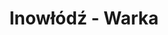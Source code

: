 ---
title: Inowłódź - Warka
category: "Trasy trzydniowe"
rafting_time: 25 - 29
route_length: 93,1
price: 
price_descrition: do indywidualnej wyceny
---